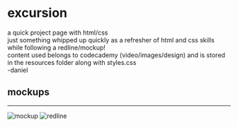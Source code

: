 # excursion

 a quick project page with html/css  
just something whipped up quickly as a refresher of html and css skills while following a redline/mockup!  
content used belongs to codecademy (video/images/design) and is stored in the resources folder along with styles.css  
-daniel  

## mockups

---
![mockup](https://content.codecademy.com/programs/freelance-one/excursion/mocks/excursion.png)
![redline](https://content.codecademy.com/programs/freelance-one/excursion/mocks/excursion_redline.png)
